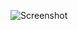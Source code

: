 ![Screenshot](https://raw.githubusercontent.com/Cryakl/Ultimate-RAT-Collection/refs/heads/main/SubSeven/SubSeven%20v1.3/Screenshot.png)
